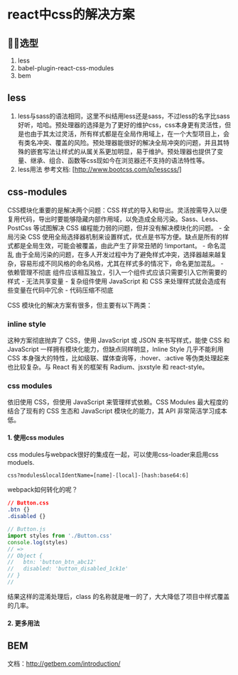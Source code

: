 # react中css的解决方案

## 选型
1. less
2. babel-plugin-react-css-modules
3. bem

## less
1. less与sass的语法相同，这里不纠结用less还是sass，不过less的名字比sass好听，哈哈。预处理器的选择是为了更好的维护css，css本身更有灵活性，但是也由于其太过灵活，所有样式都是在全局作用域上，在一个大型项目上，会有类名冲突、覆盖的风险。预处理器能很好的解决全局冲突的问题，并且其特殊的嵌套写法让样式的从属关系更加明显，易于维护。预处理器也提供了变量、继承、组合、函数等css现如今在浏览器还不支持的语法特性等。
2. less用法
参考文档: [http://www.bootcss.com/p/lesscss/]
## css-modules
CSS模块化重要的是解决两个问题：CSS 样式的导入和导出。灵活按需导入以便复用代码，导出时要能够隐藏内部作用域，以免造成全局污染。Sass、Less、PostCss 等试图解决 CSS 编程能力弱的问题，但并没有解决模块化的问题。
    - 全局污染
        CSS 使用全局选择器机制来设置样式，优点是书写方便。缺点是所有的样式都是全局生效，可能会被覆盖，由此产生了非常丑陋的 !important。
    - 命名混乱
        由于全局污染的问题，在多人开发过程中为了避免样式冲突，选择器越来越复杂，容易形成不同风格的命名风格，尤其在样式多的情况下，命名更加混乱。
    - 依赖管理不彻底
        组件应该相互独立，引入一个组件式应该只需要引入它所需要的样式
    - 无法共享变量
    - 复杂组件使用 JavaScript 和 CSS 来处理样式就会造成有些变量在代码中冗余
    - 代码压缩不彻底

CSS 模块化的解决方案有很多，但主要有以下两类：
### inline style
这种方案彻底抛弃了 CSS，使用 JavaScript 或 JSON 来书写样式，能使 CSS 和 JavaScript 一样拥有模块化能力，但缺点同样明显，Inline Style 几乎不能利用 CSS 本身强大的特性，比如级联、媒体查询等，:hover、:active 等伪类处理起来也比较复杂。与 React 有关的框架有 Radium、jsxstyle 和 react-style。
### css modules
依旧使用 CSS，但使用 JavaScript 来管理样式依赖。CSS Modules 最大程度的结合了现有的 CSS 生态和 JavaScript 模块化的能力，其 API 非常简洁学习成本低。
#### 1. 使用css modules
css modules与webpack很好的集成在一起，可以使用css-loader来启用css moduels.

```
css?modules&localIdentName=[name]-[local]-[hash:base64:6]
```

webpack如何转化的呢？

```css
// Button.css
.btn {}
.disabled {}
```

```js
// Button.js
import styles from './Button.css'
console.log(styles)
// =>
// Object {
//   btn: 'button_btn_abc12'
//   disabled: 'button_disabled_1ck1e'
// }
//
```
结果这样的混淆处理后，class 的名称就是唯一的了，大大降低了项目中样式覆盖的几率。

#### 2. 更多用法


## BEM
文档：http://getbem.com/introduction/